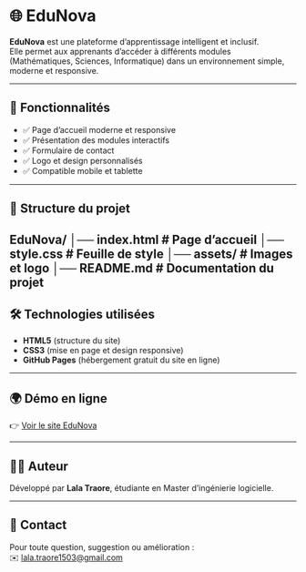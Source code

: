 # 🌐 EduNova

**EduNova** est une plateforme d’apprentissage intelligent et inclusif.  
Elle permet aux apprenants d’accéder à différents modules (Mathématiques, Sciences, Informatique) dans un environnement simple, moderne et responsive.

---

## 🚀 Fonctionnalités
- ✅ Page d’accueil moderne et responsive  
- ✅ Présentation des modules interactifs  
- ✅ Formulaire de contact  
- ✅ Logo et design personnalisés  
- ✅ Compatible mobile et tablette  

---

## 📂 Structure du projet

EduNova/
│── index.html # Page d’accueil
│── style.css # Feuille de style
│── assets/ # Images et logo
│── README.md # Documentation du projet
---

## 🛠️ Technologies utilisées
- **HTML5** (structure du site)  
- **CSS3** (mise en page et design responsive)  
- **GitHub Pages** (hébergement gratuit du site en ligne)  

---

## 🌍 Démo en ligne
👉 [Voir le site EduNova](https://traorelalab.github.io/EduNova/)

---

## 👨‍💻 Auteur
Développé par **Lala Traore**, étudiante en Master d’ingénierie logicielle.  

---

## 📧 Contact
Pour toute question, suggestion ou amélioration :  
✉️ lala.traore1503@gmail.com


